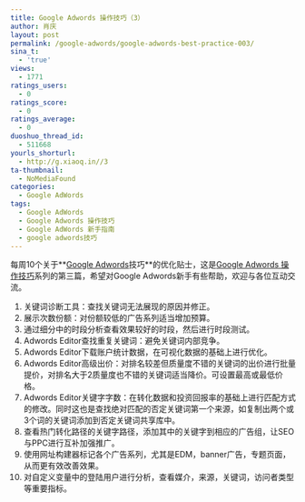 ```yaml
---
title: Google Adwords 操作技巧（3）
author: 肖庆
layout: post
permalink: /google-adwords/google-adwords-best-practice-003/
sina_t:
  - 'true'
views:
  - 1771
ratings_users:
  - 0
ratings_score:
  - 0
ratings_average:
  - 0
duoshuo_thread_id:
  - 511668
yourls_shorturl:
  - http://g.xiaoq.in//3
ta-thumbnail:
  - NoMediaFound
categories:
  - Google AdWords
tags:
  - Google AdWords
  - Google Adwords 操作技巧
  - Google AdWords 新手指南
  - google adwords技巧
---
```

每周10个关于**<span class='wp_keywordlink'><a href="https://xiaoq.in/google-adwords/" title="Google Adwords" target="_blank">Google Adwords</a></span>技巧**的优化贴士，这是<span class='wp_keywordlink_affiliate'><a href="https://xiaoq.in/tag/google-adwords-%e6%93%8d%e4%bd%9c%e6%8a%80%e5%b7%a7/" title="查看Google Adwords 操作技巧中的全部文章" target="_blank">Google Adwords 操作技巧</a></span>系列的第三篇，希望对Google Adwords新手有些帮助，欢迎与各位互动交流。

1.  关键词诊断工具：查找关键词无法展现的原因并修正。
2.  展示次数份额：对份额较低的广告系列适当增加预算。
3.  通过细分中的时段分析查看效果较好的时段，然后进行时段测试。
4.  Adwords Editor查找重复关键词：避免关键词内部竞争。
5.  Adwords Editor下载账户统计数据，在可视化数据的基础上进行优化。
6.  Adwords Editor高级出价：对排名较差但质量度不错的关键词的出价进行批量提价，对排名大于2质量度也不错的关键词适当降价。可设置最高或最低价格。
7.  Adwords Editor关键字字数：在转化数据和投资回报率的基础上进行匹配方式的修改。同时这也是查找绝对匹配的否定关键词第一个来源，如复制出两个或3个词的关键词添加到否定关键词共享库中。
8.  查看热门转化路径的关键字路径，添加其中的关键字到相应的广告组，让SEO与PPC进行互补加强推广。
9.  使用网址构建器标记各个广告系列，尤其是EDM，banner广告，专题页面，从而更有效改善效果。
10. 对自定义变量中的登陆用户进行分析，查看媒介，来源，关键词，访问者类型等重要指标。